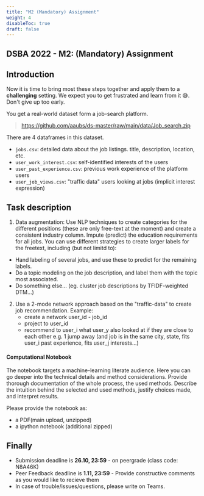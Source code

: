 ```yaml
---
title: "M2 (Mandatory) Assignment"
weight: 4
disableToc: true
draft: false
---
```


## DSBA 2022 - M2: (Mandatory) Assignment

## Introduction

Now it is time to bring most these steps together and apply them to a **challenging** setting. We expect you to get frustrated and learn from it 😅. Don't give up too early.

You get a real-world dataset form a job-search platform. 
> https://github.com/aaubs/ds-master/raw/main/data/Job_search.zip

There are 4 dataframes in this dataset.
- `jobs.csv`: detailed data about the job listings. title, description, location, etc.
- `user_work_interest.csv`: self-identified interests of the users
- `user_past_experience.csv`: previous work experience of the platform users
- `user_job_views.csv`: "traffic data" users looking at jobs (implicit interest expression)

## Task description

1. Data augmentation: Use NLP techniques to create categories for the different positions (these are only free-text at the moment) and create a consistent industry column. Impute (predict) the education requirements for all jobs. You can use different strategies to create larger labels for the freetext, including (but not limitd to):
- Hand labeling of several jobs, and use these to predict for the remaining labels.
- Do a topic modeling on the job description, and label them with the topic most associated.
- Do something else... (eg. cluster job descriptions by TFIDF-weighted DTM...)

2. Use a 2-mode network approach based on the "traffic-data" to create job recommendation. Example:
    - create a network user_id - job_id
    - project to user_id
    - recommend to user_i what user_y also looked at if they are close to each other e.g. 1 jump away (and job is in the same city, state, fits user_i past experience, fits user_j interests...)
    
#### Computational Notebook

The notebook targets a machine-learning literate audience. Here you can go deeper into the technical details and method considerations. Provide thorough documentation of the whole process, the used methods. Describe the intuition behind the selected and used methods, justify choices made, and interpret results.

Please provide the notebook as: 
  * a PDF(main upload, unzipped)
  * a ipython notebook (additional zipped)

## Finally

-  Submission deadline is **26.10, 23:59** - on peergrade (class code: N8A46K)
-  Peer Feedback deadline is **1.11, 23:59** - Provide constructive comments as you would like to recieve them
-  In case of trouble/issues/questions, please write on Teams.

<!-- 
### Data & Problem identification (for option 1.)

**NOTE: Follow this if you choose option 1 and ant to work with own data. Otherwise, follow the tasks of M2 exercise 1 and 2**

In this exercise, you are asked to choose and obtain a dataset you consider interesting and appropriate for the tasks required. You are welcome to use existing datasets for [language](https://github.com/niderhoff/nlp-datasets) and [networks](https://snap.stanford.edu/data/) but at this stage you could also consider getting your own data (e.g. Twitter API, Instagram, news repositories etc.)

The data should be large enough and of proper granularity to be interesting for NLP and network analysis techniques. If you are in doubt, please reach out.

What we expect you to do:

* Identify an interesting problem that can be tackled using data science techniques applied to natural language and networks.
* Select and obtain relevant data to do so.
* Clean and manipulate the data to make it useful.
* Carry out an exploratory data analysis to provide intuition into the content of the data, and interesting relationships to be found in it.
* Use unsupervised ML techniques to discover relationships within the data such as interesting topics or latent network structures.
* Use supervised ML techniques to create models that predict an outcome of interest.
* Document your workflow in a reconstructable manner.
* Report your findings in an accessible manner.

### Analysis pipeline 

The analysis to be carried out by you has to contain elements of **data manipulation**, **exploration**, **unsupervised** and **supervised ML** as applied to **relational** and **language data**.

In the best case, you combine network data with language elements. Twitter is a good (and easy) example, as you can, for instance, combine mention-networks with sentiments expressed in the tweets. The article below is a creative example of that (with a rather small NLP part).

[Liu, Z., & Weber, I. (2014, November)](https://link.springer.com/chapter/10.1007/978-3-319-13734-6_25). Is Twitter a public sphere for online conflicts? A cross-ideological and cross-hierarchical look. In International Conference on Social Informatics (pp. 336-347). Springer, Cham.

* Definition of a problem statement and a short outline of the implementation 
* Description of data acquisition / how it was collected (by you or the publisher of the data) 
* Data preparation (general)
    * Data cleaning (if needed)
    * Recoding (label encoding, dummy creation etc.)
    * Merging and wrangling (if needed)
* Missing data imputation (if applicable and deemed relevant) 
* Network Data - preparation
    * Extraction and formatting
    * Creation of functional graphs with relevant attributes
* NLP - preparation
    * Extraction & Cleaning 
    * Tokenization
    * Filtering & Lemmatization / Stemming (if needed)
* Network analysis 
    * Calculation of relevant indicators on different levels / EDA
    * Projection (in the case of bipartite graphs)
    * Identification of community structures
* NLP
    * EDA / simple frequency-based analysis
    * Simple vectorization (BoW, Tf-idf)
    * Topic modelling / Clustering (LDA / LSA)
    * Embedding-model based vectorization (Word2Vec, Fasttext, GloVe)
* Supervised / Unsupervised ML
    * Try to link your results from network analysis or NLP with a more traditional ML problem.

**Many of the steps are optional.** So choose which methods you deem helpful and relevant to explore your chosen problem.

**Note:** Quality > Quantity. Consider which analysis, summarization, and visualization adds value. Excessive and unselective outputs (e.g. running 20 different models without providing a reason for, providing all possibilities of different plots without discussing and evaluating the insights gained from it) will not be considered helpful but rather distracting.

### Some inspirational examples (non-binding, and non-exhaustive):

1. You obtain a dataset with tweets on a current debate (e.g. #MeeToo) and try to map the discourse. 
    * You perform “naive” NLP, counting handles, hashtags, basic plotting etc. to get some overview. 
    * You perform “out-of-the-box” sentiment analysis and plot tweets on a map, colouring by sentiment.
    * You perform topic modelling and identify the sub-discussions. 
    * Isolating handles/retweets, you identify some interaction patterns, use network indicator to identify thought leaders or conflicting communities as well as people that try to negotiate between positions.
2. You obtain a bibliographic dataset on a field of study (or from an entity such as a university) of interest, e.g., from scopus. 
    * You perform a network analysis on different levels of aggregations, identifying key publications, scientists etc.
    * You run a topic model to identify relevant discourses.
    * You might then answer questions such as: Did the discourses change over time? In case so, who or what drives these changes?

### Documentation and Deliverables

You are asked to hand in a **well commented functional computational notebook**

#### Computational Notebook

The notebook targets a machine-learning literate audience. Here you can go deeper into the technical details and method considerations. Provide thorough documentation of the whole process, the used methods. Describe the intuition behind the selected and used methods, justify choices made, and interpret results.

Please provide the notebook as a PDF.


## Finally

-  Submission deadline is **20.10, 23:59** - on peergrade (class code: N8A46K)
-  Peer Feedback deadline is **25.10, 23:59** - Provide constructive comments as you would like to recieve them
-  In case of trouble/issues/questions, please write on Teams.


## Solutions

- [Student Solution 2](https://colab.research.google.com/github/SDS-AAU/DSBA-2022/blob/master/static/notebooks/M2_assignment_example2.ipynb)
